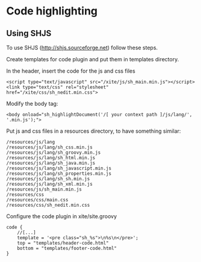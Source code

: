 
Code highlighting
=================

Using SHJS
----------

To use SHJS (<http://shjs.sourceforge.net>) follow these steps.

Create templates for code plugin and put them in templates directory.

In the header, insert the code for the js and css files

    <script type="text/javascript" src="/xite/js/sh_main.min.js"></script>
    <link type="text/css" rel="stylesheet" href="/xite/css/sh_nedit.min.css">

Modify the body tag:

    <body onload="sh_highlightDocument('/[ your context path ]/js/lang/', '.min.js');">
    
Put js and css files in a resources directory, to have something similar:

    /resources/js/lang
    /resources/js/lang/sh_css.min.js
    /resources/js/lang/sh_groovy.min.js
    /resources/js/lang/sh_html.min.js
    /resources/js/lang/sh_java.min.js
    /resources/js/lang/sh_javascript.min.js
    /resources/js/lang/sh_properties.min.js
    /resources/js/lang/sh_sh.min.js
    /resources/js/lang/sh_xml.min.js
    /resources/js/sh_main.min.js
    /resources/css
    /resources/css/main.css
    /resources/css/sh_nedit.min.css

Configure the code plugin in xite/site.groovy

    code {
        //[...]
        template = '<pre class="sh_%s">\n%s\n</pre>';
        top = "templates/header-code.html"
        bottom = "templates/footer-code.html"
    }


